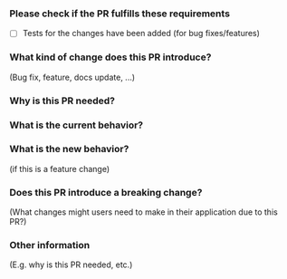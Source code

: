 ### Please check if the PR fulfills these requirements
  - [ ] Tests for the changes have been added (for bug fixes/features)


### What kind of change does this PR introduce?
  (Bug fix, feature, docs update, ...)


### Why is this PR needed?


### What is the current behavior?


### What is the new behavior?
  (if this is a feature change)


### Does this PR introduce a breaking change?
  (What changes might users need to make in their application due to this PR?)


### Other information
  (E.g. why is this PR needed, etc.)
  
  
